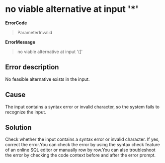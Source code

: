 # no viable alternative at input '\*'

**ErrorCode**

> ParameterInvalid

**ErrorMessage**

> no viable alternative at input '(['

## Error description

No feasible alternative exists in the input.

## Cause

The input contains a syntax error or invalid character, so the system fails to recognize the input.

## Solution

Check whether the input contains a syntax error or invalid character. If yes, correct the error.You can check the error by using the syntax check feature of an online SQL editor or manually row by row.You can also troubleshoot the error by checking the code context before and after the error prompt.
